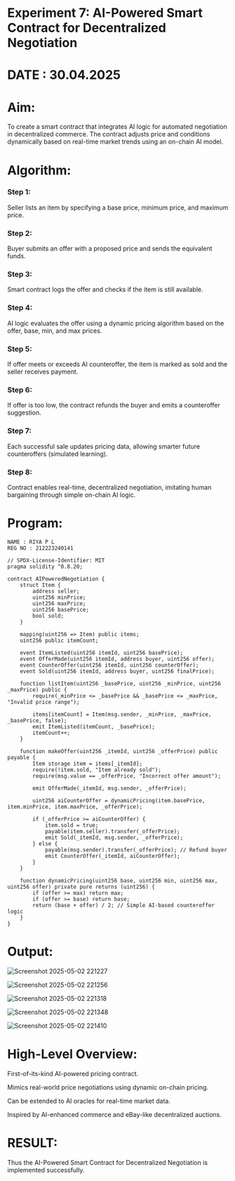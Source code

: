 # Experiment 7: AI-Powered Smart Contract for Decentralized Negotiation
# DATE : 30.04.2025
# Aim:
To create a smart contract that integrates AI logic for automated negotiation in decentralized commerce. The contract adjusts price and conditions dynamically based on real-time market trends using an on-chain AI model.

# Algorithm:
### Step 1:
Seller lists an item by specifying a base price, minimum price, and maximum price.

### Step 2: 
Buyer submits an offer with a proposed price and sends the equivalent funds.

### Step 3:
Smart contract logs the offer and checks if the item is still available.

### Step 4:
AI logic evaluates the offer using a dynamic pricing algorithm based on the offer, base, min, and max prices.

### Step 5:
If offer meets or exceeds AI counteroffer, the item is marked as sold and the seller receives payment.

### Step 6:
If offer is too low, the contract refunds the buyer and emits a counteroffer suggestion.

### Step 7:
Each successful sale updates pricing data, allowing smarter future counteroffers (simulated learning).

### Step 8:
Contract enables real-time, decentralized negotiation, imitating human bargaining through simple on-chain AI logic.
# Program:
```
NAME : RIYA P L
REG NO : 212223240141

// SPDX-License-Identifier: MIT
pragma solidity ^0.8.20;

contract AIPoweredNegotiation {
    struct Item {
        address seller;
        uint256 minPrice;
        uint256 maxPrice;
        uint256 basePrice;
        bool sold;
    }

    mapping(uint256 => Item) public items;
    uint256 public itemCount;

    event ItemListed(uint256 itemId, uint256 basePrice);
    event OfferMade(uint256 itemId, address buyer, uint256 offer);
    event CounterOffer(uint256 itemId, uint256 counterOffer);
    event Sold(uint256 itemId, address buyer, uint256 finalPrice);

    function listItem(uint256 _basePrice, uint256 _minPrice, uint256 _maxPrice) public {
        require(_minPrice <= _basePrice && _basePrice <= _maxPrice, "Invalid price range");
        
        items[itemCount] = Item(msg.sender, _minPrice, _maxPrice, _basePrice, false);
        emit ItemListed(itemCount, _basePrice);
        itemCount++;
    }

    function makeOffer(uint256 _itemId, uint256 _offerPrice) public payable {
        Item storage item = items[_itemId];
        require(!item.sold, "Item already sold");
        require(msg.value == _offerPrice, "Incorrect offer amount");

        emit OfferMade(_itemId, msg.sender, _offerPrice);

        uint256 aiCounterOffer = dynamicPricing(item.basePrice, item.minPrice, item.maxPrice, _offerPrice);

        if (_offerPrice >= aiCounterOffer) {
            item.sold = true;
            payable(item.seller).transfer(_offerPrice);
            emit Sold(_itemId, msg.sender, _offerPrice);
        } else {
            payable(msg.sender).transfer(_offerPrice); // Refund buyer
            emit CounterOffer(_itemId, aiCounterOffer);
        }
    }

    function dynamicPricing(uint256 base, uint256 min, uint256 max, uint256 offer) private pure returns (uint256) {
        if (offer >= max) return max;
        if (offer >= base) return base;
        return (base + offer) / 2; // Simple AI-based counteroffer logic
    }
}
```

# Output:
![Screenshot 2025-05-02 221227](https://github.com/user-attachments/assets/f6fc5074-ed30-429c-a5f5-31059e0cf8c4)

![Screenshot 2025-05-02 221256](https://github.com/user-attachments/assets/ff9ea95c-df63-415f-af7b-0a46a66d9064)

![Screenshot 2025-05-02 221318](https://github.com/user-attachments/assets/791aba2b-5929-410d-980e-65fd512a1311)

![Screenshot 2025-05-02 221348](https://github.com/user-attachments/assets/b3c6edd2-b5c6-4948-8cba-f2835a3f0539)

![Screenshot 2025-05-02 221410](https://github.com/user-attachments/assets/cffea713-ad78-4946-90db-7706694bf933)

# High-Level Overview:
First-of-its-kind AI-powered pricing contract.


Mimics real-world price negotiations using dynamic on-chain pricing.


Can be extended to AI oracles for real-time market data.


Inspired by AI-enhanced commerce and eBay-like decentralized auctions.

# RESULT:
Thus the AI-Powered Smart Contract for Decentralized Negotiation is implemented successfully.

